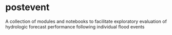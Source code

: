 # postevent
A collection of modules and notebooks to facilitate exploratory evaluation of hydrologic forecast performance following individual flood events
